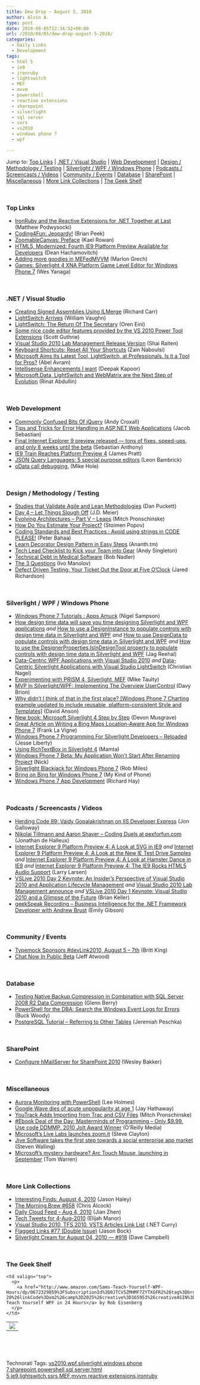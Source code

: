 ```yaml
---
title: Dew Drop – August 5, 2010
author: Alvin A.
type: post
date: 2010-08-05T12:34:52+00:00
url: /2010/08/05/dew-drop-august-5-2010/
categories:
  - Daily Links
  - Development
tags:
  - html 5
  - ie9
  - ironruby
  - lightswitch
  - MEF
  - mvvm
  - powershell
  - reactive extensions
  - sharepoint
  - silverlight
  - sql server
  - ssrs
  - vs2010
  - windows phone 7
  - wpf

---
```

Jump to: [Top Links][1] | [.NET / Visual Studio][2] | [Web Development][3] | [Design / Methodology / Testing][4] | [Silverlight / WPF / Windows Phone][5] | [Podcasts / Screencasts / Videos][6] | [Community / Events][7] | [Database][8] | [SharePoint][9] | [Miscellaneous][10] | [More Link Collections][11] | [The Geek Shelf][12] 

&#160;

### <a name="top"></a>Top Links

  * [IronRuby and the Reactive Extensions for .NET Together at Last][13] (Matthew Podwysocki)
  * [Coding4Fun: Jeopardy!][14] (Brian Peek)
  * <a href="http://blogs.msdn.com/b/kaelr/archive/2010/07/26/zoomablecanvas-preface.aspx" target="_blank">ZoomableCanvas: Preface</a> (Kael Rowan)
  * [HTML5, Modernized: Fourth IE9 Platform Preview Available for Developers][15] (Dean Hachamovitch)
  * [Adding more goodies in MEFedMVVM][16] (Marlon Grech)
  * [Games: Silverlight 4 XNA Platform Game Level Editor for Windows Phone 7][17] (Wes Yanaga)

&#160;

### <a name="dotnet"></a>.NET / Visual Studio

  * [Creating Signed Assemblies Using ILMerge][18] (Richard Carr)
  * [LightSwitch Arrives][19] (William Vaughn)
  * [LightSwitch: The Return Of The Secretary][20] (Oren Eini)
  * [Some nice code editor features provided by the VS 2010 Power Tool Extensions][21] (Scott Guthrie)
  * [Visual Studio 2010 Lab Management Release Version][22] (Shai Raiten)
  * [Keyboard Shortcuts: Reset All Your Shortcuts][23] (Zain Naboulsi)
  * [Microsoft Aims Its Latest Tool, LightSwitch, at Professionals. Is it a Tool for Pros?][24] (Abel Avram)
  * [Intellisense Enhancements I want][25] (Deepak Kapoor)
  * [Microsoft.Data, LightSwitch and WebMatrix are the Next Step of Evolution][26] (Rinat Abdullin)

&#160;

### <a name="web"></a>Web Development

  * [Commonly Confused Bits Of jQuery][27] (Andy Croxall)
  * [Tips and Tricks for Error Handling in ASP.NET Web Applications][28] (Jacob Sebastian)
  * [Final Internet Explorer 9 preview released &#8212; tons of fixes, speed-ups, and only 8 weeks until the beta][29] (Sebastian Anthony)
  * [IE9 Train Reaches Platform Preview 4][30] (James Pratt)
  * [JSON Query Languages: 5 special purpose editors][31] (Leon Bambrick)
  * [oData call debugging.][32] (Mike Hole)

&#160;

### <a name="design"></a>Design / Methodology / Testing

  * [Studies that Validate Agile and Lean Methodologies][33] (Dan Puckett)
  * [Day 4 – Let Things Slough Off][34] (J.D. Meier)
  * [Evolving Architectures – Part V – Leaps][35] (Mitch Pronschinske)
  * [How Do You Estimate Your Project?][36] (Stoimen Popov)
  * [Coding Standards and Best Practices : Avoid using strings in CODE PLEASE!][37] (Peter Bahaa)
  * [Learn Decorator Design Pattern in Easy Steps][38] (Ananth.tm)
  * [Tech Lead Checklist to Kick your Team into Gear][39] (Andy Singleton)
  * [Technical Debt in Medical Software][40] (Bob Nadler)
  * [The 3 Questions][41] (Ivo Manolov)
  * [Defect Driven Testing: Your Ticket Out the Door at Five O&#8217;Clock][42] (Jared Richardson)

&#160;

### <a name="silverlight"></a>Silverlight / WPF / Windows Phone

  * [Windows Phone 7 Tutorials : Apps Amuck][43] (Nigel Sampson)
  * [How design time data will save you time designing Silverlight and WPF applications][44] _and_&#160;[How to use a DesignInstance to populate controls with design time data in Silverlight and WPF][45] _and_&#160;[How to use DesignData to populate controls with design time data in Silverlight and WPF][46] _and_&#160;[How to use the DesignerProperties.IsInDesignTool property to populate controls with design time data in Silverlight and WPF][47] (Jag Reehal)
  * [Data-Centric WPF Applications with Visual Studio 2010][48] _and_&#160;[Data-Centric Silverlight Applications with Visual Studio LightSwitch][49] (Christian Nagel)
  * [Experimenting with PRISM 4, Silverlight, MEF][50] (Mike Taulty)
  * [MVP In Silverlight/WPF: Implementing The Overview UserControl][51] (Davy Brion)
  * [Why didn&#8217;t I think of that in the first place? [Windows Phone 7 Charting example updated to include reusable, platform-consistent Style and Templates]][52] (David Anson)
  * [New book: Microsoft Silverlight 4 Step by Step][53] (Devon Musgrave)
  * [Great Article on Writing a Bing Maps Location-Aware App for Windows Phone 7][54] (Frank La Vigne)
  * [Windows Phone 7 Programming For Silverlight Developers – Reloaded][55] (Jesse Liberty)
  * [Using RichTextBox in Silverlight 4][56] (Mamta)
  * [Windows Phone 7 Beta: My Application Won’t Start After Renaming Project][57] (Nick)
  * [Silverlight Blackjack for Windows Phone 7][58] (Rob Miles)
  * [Bring on Bing for Windows Phone 7][59] (My Kind of Phone)
  * [Windows Phone 7 App Development][60] (Richard Hay)

&#160;

### <a name="podcasts"></a>Podcasts / Screencasts / Videos

  * [Herding Code 89: Vaidy Gopalakrishnan on IIS Developer Express][61] (Jon Galloway)
  * [Nikolai Tillmann and Aaron Shaver &#8211; Coding Duels at pexforfun.com][62] (Jonathan de Halleux)
  * [Internet Explorer 9 Platform Preview 4: A Look at SVG in IE9][63] _and_&#160;[Internet Explorer 9 Platform Preview 4: A Look at the New IE Test Drive Samples][64] _and_&#160;[Internet Explorer 9 Platform Preview 4: A Look at Hamster Dance in IE9][65] _and_&#160;[Internet Explorer 9 Platform Preview 4: The IE9 Rocks HTML5 Audio Support][66] (Larry Larsen)
  * [VSLive 2010 Day 2 Keynote: An Insider’s Perspective of Visual Studio 2010 and Application Lifecycle Management][67] _and_&#160;[Visual Studio 2010 Lab Management announce][68] _and_&#160;[VSLive 2010 Day 1 Keynote: Visual Studio 2010 and a Glimpse of the Future][69] (Brian Keller)
  * [geekSpeak Recording &#8211; Business Intelligence for the .NET Framework Developer with Andrew Brust][70] (Emily Gibson)

&#160;

### <a name="events"></a>Community / Events

  * [Typemock Sponsors #devLink2010, August 5 &#8211; 7th][71] (Britt King)
  * [Chat Now In Public Beta][72] (Jeff Atwood)

&#160;

### <a name="db"></a>Database

  * [Testing Native Backup Compression in Combination with SQL Server 2008 R2 Data Compression][73] (Glenn Berry)
  * [PowerShell for the DBA: Search the Windows Event Logs for Errors][74] (Buck Woody)
  * [PostgreSQL Tutorial – Referring to Other Tables][75] (Jeremiah Peschka)

&#160;

### <a name="sp"></a>SharePoint

  * [Configure hMailServer for SharePoint 2010][76] (Wesley Bakker)

&#160;

### <a name="misc"></a>Miscellaneous

  * [Aurora Monitoring with PowerShell][77] (Lee Holmes)
  * [Google Wave dies of acute unpopularity at age 1][78] (Jay Hathaway)
  * [YouTrack Adds Importing from Trac and CSV Files][79] (Mitch Pronschinske)
  * [#Ebook Deal of the Day: Masterminds of Programming &#8211; Only $9.99. Use code DDMMP. 2010 Jolt Award Winner][80] (O&#8217;Reilly Media)
  * [Microsoft’s Live Labs launches zoom.it][81] (Steve Clayton)
  * [Jive Software takes the first step towards a social enterprise app market][82] (Steven Walling)
  * [Microsoft&#8217;s mystery hardware? Arc Touch Mouse, launching in September][83] (Tom Warren)

&#160;

### <a name="links"></a>More Link Collections

  * [Interesting Finds: August 4, 2010][84] (Jason Haley)
  * [The Morning Brew #658][85] (Chris Alcock)
  * [Daily Cloud Feed &#8211; Aug 4, 2010][86] (Jian Zhen)
  * [Tech Tweets for 4-Aug-2010][87] (Elijah Manor)
  * [Visual Studio 2010, TFS 2010, VSTS Articles Link List][88] (.NET Curry)
  * [Flagged Links #77 (Double Issue)][89] (Jason Bock)
  * [Silverlight Cream for August 04, 2010 &#8212; #918][90] (Dave Campbell)

&#160;

### <a name="shelf"></a>The Geek Shelf

<table border="0" cellspacing="0" cellpadding="0">
  <tr>
    <td>
      <img data-recalc-dims="1" decoding="async" src="https://i0.wp.com/ecx.images-amazon.com/images/I/41lpWxc0H2L._SL160_.jpg?w=660" />
    </td>
    
    <td valign="top">
      <p>
        <a href="http://www.amazon.com/Sams-Teach-Yourself-WPF-Hours/dp/0672329859%3FSubscriptionId%3D0JTCV5ZMHMF7ZYTXGFR2%26tag%3Dbrdicr-20%26linkCode%3Dxm2%26camp%3D2025%26creative%3D165953%26creativeASIN%3D0672329859">Sams Teach Yourself WPF in 24 Hours</a> by Rob Eisenberg
      </p>
    </td>
  </tr>
</table>



&#160;

<div style="padding-bottom: 0px; margin: 0px; padding-left: 0px; padding-right: 0px; display: inline; float: none; padding-top: 0px" id="scid:C16BAC14-9A3D-4c50-9394-FBFEF7A93539:61747196-ab1a-4545-b2b7-f8d333ad1a5c" class="wlWriterEditableSmartContent">
  <!--dotnetkickit-->
</div>



&#160;

<div style="padding-bottom: 0px; margin: 0px; padding-left: 0px; padding-right: 0px; display: inline; float: none; padding-top: 0px" id="scid:0767317B-992E-4b12-91E0-4F059A8CECA8:09fde45e-00f3-47ae-b43b-71a263476a80" class="wlWriterEditableSmartContent">
  Technorati Tags: <a href="http://technorati.com/tags/vs2010" rel="tag">vs2010</a>,<a href="http://technorati.com/tags/wpf" rel="tag">wpf</a>,<a href="http://technorati.com/tags/silverlight" rel="tag">silverlight</a>,<a href="http://technorati.com/tags/windows+phone+7" rel="tag">windows phone 7</a>,<a href="http://technorati.com/tags/sharepoint" rel="tag">sharepoint</a>,<a href="http://technorati.com/tags/powershell" rel="tag">powershell</a>,<a href="http://technorati.com/tags/sql+server" rel="tag">sql server</a>,<a href="http://technorati.com/tags/html+5" rel="tag">html 5</a>,<a href="http://technorati.com/tags/ie9" rel="tag">ie9</a>,<a href="http://technorati.com/tags/lightswitch" rel="tag">lightswitch</a>,<a href="http://technorati.com/tags/ssrs" rel="tag">ssrs</a>,<a href="http://technorati.com/tags/MEF" rel="tag">MEF</a>,<a href="http://technorati.com/tags/mvvm" rel="tag">mvvm</a>,<a href="http://technorati.com/tags/reactive+extensions" rel="tag">reactive extensions</a>,<a href="http://technorati.com/tags/ironruby" rel="tag">ironruby</a>
</div>

 [1]: https://morningdew-bpc6g3a0fgaxdxcu.eastus2-01.azurewebsites.net/#top
 [2]: https://morningdew-bpc6g3a0fgaxdxcu.eastus2-01.azurewebsites.net/#dotnet
 [3]: https://morningdew-bpc6g3a0fgaxdxcu.eastus2-01.azurewebsites.net/#web
 [4]: https://morningdew-bpc6g3a0fgaxdxcu.eastus2-01.azurewebsites.net/#design
 [5]: https://morningdew-bpc6g3a0fgaxdxcu.eastus2-01.azurewebsites.net/#silverlight
 [6]: https://morningdew-bpc6g3a0fgaxdxcu.eastus2-01.azurewebsites.net/#podcasts
 [7]: https://morningdew-bpc6g3a0fgaxdxcu.eastus2-01.azurewebsites.net/#events
 [8]: https://morningdew-bpc6g3a0fgaxdxcu.eastus2-01.azurewebsites.net/#db
 [9]: https://morningdew-bpc6g3a0fgaxdxcu.eastus2-01.azurewebsites.net/#sp
 [10]: https://morningdew-bpc6g3a0fgaxdxcu.eastus2-01.azurewebsites.net/#misc
 [11]: https://morningdew-bpc6g3a0fgaxdxcu.eastus2-01.azurewebsites.net/#links
 [12]: https://morningdew-bpc6g3a0fgaxdxcu.eastus2-01.azurewebsites.net/#shelf
 [13]: http://codebetter.com/blogs/matthew.podwysocki/archive/2010/08/04/ironruby-and-the-reactive-extensions-for-net-together-at-last.aspx
 [14]: http://blogs.msdn.com/b/coding4fun/archive/2010/08/04/10045796.aspx
 [15]: http://blogs.msdn.com/b/ie/archive/2010/08/04/html5-modernized-fourth-ie9-platform-preview-available-for-developers.aspx
 [16]: http://marlongrech.wordpress.com/2010/08/05/adding-more-goodies-in-mefedmvvm/
 [17]: http://blogs.msdn.com/b/usisvde/archive/2010/08/04/games-silverlight-4-xna-platform-game-level-editor-for-windows-phone-7.aspx
 [18]: http://feedproxy.google.com/~r/BlackwaspLatestAdditions/~3/ZxV65YgtUO4/ILMergeSigned.aspx
 [19]: http://betav.com/blog/billva/2010/08/lightswitch-arrives.html
 [20]: http://feedproxy.google.com/~r/AyendeRahien/~3/o3w7nCxi92A/lightswitch-the-return-of-the-secretary.aspx
 [21]: http://weblogs.asp.net/scottgu/archive/2010/08/04/some-nice-code-editor-features-provided-by-the-vs-2010-power-tool-extensions.aspx
 [22]: http://feedproxy.google.com/~r/ShaiRaiten/~3/tzvrujaJqWI/visual-studio-2010-lab-management-release-version.aspx
 [23]: http://feedproxy.google.com/~r/zainnab/~3/46ZkGfQq96w/keyboard-shortcuts-reset-all-your-shortcuts-vstiptool0064.aspx
 [24]: http://www.infoq.com/news/2010/08/LightSwitch
 [25]: http://feedproxy.google.com/~r/OneDotNetWay/~3/yUPUO5g7ukQ/
 [26]: http://feeds.abdullin.com/~r/RinatAbdullin/~3/QI8C8woj9eY/microsoftdata-lightswitch-and-webmatrix-are-the-next-step-of.html
 [27]: http://www.smashingmagazine.com/2010/08/04/commonly-confused-bits-of-jquery/
 [28]: http://feedproxy.google.com/~r/ExploringBeyondRelational/~3/DIqxh3I7czw/error-handling-in-asp-net-web-applications.aspx
 [29]: http://www.pheedcontent.com/click.phdo?i=eb166871149f7b9eb88693d79c21d77b
 [30]: http://windowsteamblog.com/ie/b/ie/archive/2010/08/04/ie9-train-reaches-platform-preview-4.aspx
 [31]: http://www.secretgeek.net/json_query_5.asp
 [32]: http://mikehole.com/2010/08/04/odata-call-debugging/
 [33]: http://www.infoq.com/news/2010/08/agile-lean-validation-studies
 [34]: http://feedproxy.google.com/~r/SourcesOfInsight/~3/2gssErgOqTM/
 [35]: http://feeds.dzone.com/~r/zones/dotnet/~3/IxN8FmHl1m0/evolving-architectures-%E2%80%93-part-0
 [36]: http://feedproxy.google.com/~r/stoimenblog/~3/w4ePihErEjo/
 [37]: http://feedproxy.google.com/~r/PeterBahaa/~3/qpcaYlrz63o/Coding-Standards-and-Best-Practices-Avoid-using-strings-in-CODE-PLEASE!.aspx
 [38]: http://www.codeproject.com/KB/architecture/decoratorpatterneasysteps.aspx
 [39]: http://blog.assembla.com/assemblablog/tabid/12618/bid/13707/Tech-Lead-Checklist-to-Kick-your-Team-into-Gear.aspx
 [40]: http://rdn-consulting.com/blog/2010/08/04/technical-debt-in-medical-software/
 [41]: http://blogs.msdn.com/b/ivo_manolov/archive/2010/08/04/10046347.aspx
 [42]: http://feeds.dzone.com/~r/zones/dotnet/~3/_cLdV5fPbzc/defect-driven-testing-your
 [43]: http://compiledexperience.com/blog/posts/Windows-Phone-7-Tutorials-Apps-Amuck
 [44]: http://www.arrangeactassert.com/how-design-time-data-will-save-you-time-designing-silverlight-and-wpf-applications/
 [45]: http://www.arrangeactassert.com/how-to-use-a-designinstance-to-populate-controls-with-design-time-data-in-silverlight-and-wpf/
 [46]: http://www.arrangeactassert.com/how-to-use-designdata-to-populate-controls-with-design-time-data-in-silverlight-and-wpf/
 [47]: http://www.arrangeactassert.com/how-to-use-the-designerproperties-isindesigntool-property-to-populate-controls-with-design-time-data-in-silverlight-and-wpf/
 [48]: http://weblogs.thinktecture.com/cnagel/2010/08/data-centric-wpf-applications-with-visual-studio-2010.html
 [49]: http://weblogs.thinktecture.com/cnagel/2010/08/data-centric-silverlight-applications-with-visual-studio-lightswitch.html
 [50]: http://feedproxy.google.com/~r/mtaulty/~3/FTYPWZNJ0SU/experimenting-with-prism-4-silverlight-mef.aspx
 [51]: http://feedproxy.google.com/~r/davybrion/~3/SyDNNsuV7OY/
 [52]: http://blogs.msdn.com/b/delay/archive/2010/08/04/why-didn-t-i-think-of-that-in-the-first-place-windows-phone-7-charting-example-updated-to-include-reusable-platform-consistent-style-and-templates.aspx
 [53]: http://blogs.msdn.com/b/microsoft_press/archive/2010/08/04/new-book-microsoft-silverlight-4-step-by-step.aspx
 [54]: http://franksworld.com/blog/archive/2010/08/04/12111.aspx
 [55]: http://feedproxy.google.com/~r/JesseLiberty-SilverlightGeek/~3/SXpEpwTQEaU/
 [56]: http://www.codeproject.com/KB/silverlight/RichTextBoxInSilverlight.aspx
 [57]: http://feedproxy.google.com/~r/NicksNetTravels/~3/CGpUKVghJjY/post.aspx
 [58]: http://www.robmiles.com/journal/2010/8/4/silverlight-blackjack-for-windows-phone-7.html
 [59]: http://www.mykindofphone.com/bring-on-bing-for-windows-phone-7
 [60]: http://www.windowsobserver.com/2010/08/04/windows-7-app-development/
 [61]: http://feedproxy.google.com/~r/HerdingCode/~3/hYWAYTLB78w/
 [62]: http://channel9.msdn.com/posts/Peli/Coding-Duels-at-pexforfuncom/
 [63]: http://channel9.msdn.com/posts/LarryLarsen/Internet-Explorer-9-Platform-Preview-4-A-Look-at-SVG-in-IE9/
 [64]: http://channel9.msdn.com/posts/LarryLarsen/Internet-Explorer-9-Platform-Preview-4-A-Look-at-the-New-IE-Test-Drive-Samples/
 [65]: http://channel9.msdn.com/posts/LarryLarsen/Internet-Explorer-9-Platform-Preview-4-A-Look-at-Hamster-Dance-in-IE9/
 [66]: http://channel9.msdn.com/posts/LarryLarsen/Internet-Explorer-9-Platform-Preview-4-The-IE9-Rocks-HTML5-Audio-Support/
 [67]: http://channel9.msdn.com/posts/briankel/VSLive-2010-Day-2-Keynote-An-Insiders-Perspective-of-Visual-Studio-2010-and-Application-Lifecycle-Ma/
 [68]: http://channel9.msdn.com/posts/briankel/Visual-Studio-2010-Lab-Management-announce/
 [69]: http://channel9.msdn.com/posts/briankel/VSLive-2010-Day-1-Keynote-Visual-Studio-2010-and-a-Glimpse-of-the-Future/
 [70]: http://channel9.msdn.com/shows/geekSpeak/geekSpeak-Recording-Business-Intelligence-for-the-NET-Framework-Developer-with-Andrew-Brust/
 [71]: http://feedproxy.google.com/~r/Typemock/~3/Zo_3dXla9Q0/typemock-sponsors-devlink2010-august-5.html
 [72]: http://blog.stackoverflow.com/2010/08/chat-now-in-public-beta/
 [73]: http://www.sqlservercentral.com/blogs/glennberry/archive/2010/08/04/testing-native-backup-compression-in-combination-with-sql-server-2008-r2-data-compression.aspx
 [74]: http://blogs.msdn.com/b/buckwoody/archive/2010/08/04/powershell-for-the-dba-search-the-windows-event-logs-for-errors.aspx
 [75]: http://feedproxy.google.com/~r/facility9/~3/TBe3yUl7BRg/postgresql-tutorial-referring-to-other-tables
 [76]: http://weblogs.asp.net/wesleybakker/archive/2010/08/05/configure-hmailserver-for-sharepoint-2010.aspx
 [77]: http://www.leeholmes.com/blog/AuroraMonitoringWithPowerShell.aspx
 [78]: http://www.pheedcontent.com/click.phdo?i=0c2718ddd98692f377d23033773c0c40
 [79]: http://feeds.dzone.com/~r/zones/dotnet/~3/dod8ViKzM6c/youtrack-adds-importing-trac
 [80]: http://feeds.oreilly.com/~r/oreilly/news/~3/5vCzCmSEeQ4/
 [81]: http://blogs.msdn.com/b/stevecla01/archive/2010/08/05/microsoft-s-live-labs-launches-zoom-it.aspx
 [82]: http://feeds.betanews.com/~r/bn/~3/8saVyCHTViA/1280946919
 [83]: http://www.neowin.net/news/microsofts-mystery-hardware-arc-touch-mouse-launching-in-september
 [84]: http://jasonhaley.com/blog/post.aspx?id=d047bd09-b79f-4d89-bbed-9e65c15420dc
 [85]: http://feedproxy.google.com/~r/ReflectivePerspective/~3/V7PA-KGQbDU/
 [86]: http://feedproxy.google.com/~r/onsaas/~3/_2_4nVjay3E/
 [87]: http://elijahmanor.com/webdevdotnet/post.aspx?id=07961be2-ec10-4533-81b7-ce40cc3bffa8
 [88]: http://feedproxy.google.com/~r/netCurryRecentArticles/~3/3i5NM7eB_3g/ShowArticle.aspx
 [89]: http://www.jasonbock.net/JB/Default.aspx?blog=entry.9aaf630016c244eb8093e83a16d196a8
 [90]: http://geekswithblogs.net/WynApseTechnicalMusings/archive/2010/08/04/141194.aspx